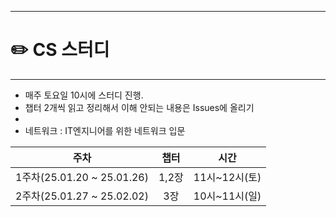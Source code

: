 ------

# ✏️ **CS 스터디**

------

* 매주 토요일 10시에 스터디 진행.
* 챕터 2개씩 읽고 정리해서 이해 안되는 내용은 Issues에 올리기
*
* 네트워크 : IT엔지니어를 위한 네트워크 입문

|**주차**|**챕터**|**시간**|
|:-:|:-:|:-:|
|1주차(25.01.20 ~ 25.01.26)|1,2장|11시~12시(토)|
|2주차(25.01.27 ~ 25.02.02)|3장|10시~11시(일)|


